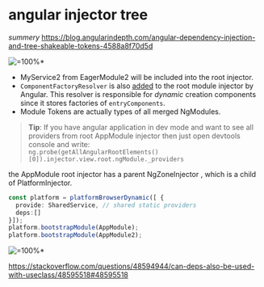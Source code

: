 # angular injector tree
*summery*
https://blog.angularindepth.com/angular-dependency-injection-and-tree-shakeable-tokens-4588a8f70d5d

![=100%*](https://cdn-images-1.medium.com/max/2000/1*rjG7U4vLG_keRYoZnryxbA.png)

* MyService2 from EagerModule2 will be included into the root injector.
* `ComponentFactoryResolver` is also [added](https://github.com/angular/angular/blob/f258ec67bf20974362c33f59ec2be79fa9f8b9c8/packages/compiler/src/ng_module_compiler.ts#L36) to the root module injector by Angular. This resolver is responsible for _dynamic_ creation components since it stores factories of `entryComponents`.
*  Module Tokens are actually types of all merged NgModules.

> **Tip**: If you have angular application in dev mode and want to see all providers from root AppModule injector then just open devtools console and write:  
> `ng.probe(getAllAngularRootElements()[0]).injector.view.root.ngModule._providers`

the AppModule root injector has a parent NgZoneInjector , which is a child of PlatformInjector.

```ts
const platform = platformBrowserDynamic([ { 
  provide: SharedService, // shared static providers
  deps:[] 
}]);
platform.bootstrapModule(AppModule);
platform.bootstrapModule(AppModule2);
```
![=100%*](https://i.stack.imgur.com/PSvBz.png)

https://stackoverflow.com/questions/48594944/can-deps-also-be-used-with-useclass/48595518#48595518



